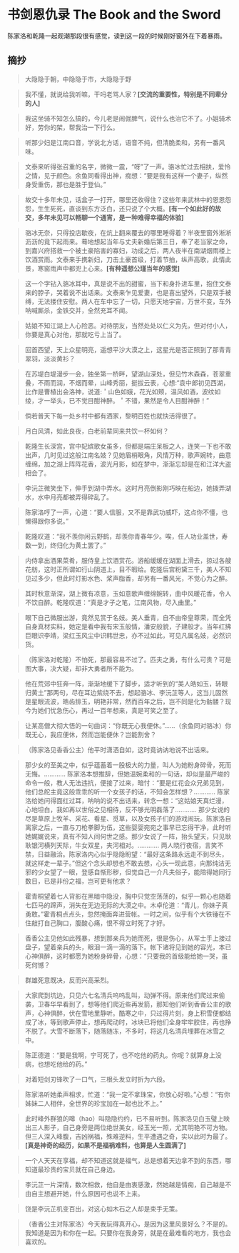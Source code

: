 # 书剑恩仇录 The Book and the Sword

陈家洛和乾隆一起观潮那段很有感觉，读到这一段的时候刚好窗外在下着暴雨。

## 摘抄 

> 大隐隐于朝，中隐隐于市，大隐隐于野

> 我不懂，就说给我听嘛，干吗老骂人家？**[交流的重要性，特别是不同辈分的人]**

> 我这坐骑不知怎么搞的，今儿老是闹倔脾气，说什么也治它不了。小姐骑术好，劳你的架，帮我治一下行么。

> 听那少妇是江南口音，学说北方话，语音不纯，但清脆柔和，另有一番风味。

> 文泰来听得张召重的名字，微微一震，“呀”了一声。骆冰忙过去相扶，爱怜之情，见于颜色。余鱼同看得出神，痴想：“要是我有这样一个妻子，纵然身受重伤，那也是胜于登仙。”

> 故交十多年未见，话盒子一打开，哪里还收得住？这些年来武林中的恩恩怨怨，生生死死，直谈到东方泛白，还只说了个大概。**[有一个如此好的故交，多年未见可以畅聊一个通宵，是一种难得幸福的体验]**

> 骆冰无奈，只得投店歇夜，在炕上翻来覆去的哪里睡得着？半夜里窗外淅淅沥沥的竟下起雨来。蓦地想起当年与丈夫新婚后第三日，奉了老当家之命，到嘉兴府搭救一个被土豪陷害的寡妇，功成之后，两人夜半在南湖烟雨楼上饮酒赏雨。文泰来手携新妇，刀击土豪首级，打着节拍，纵声高歌，此情此景，寒窗雨声中都兜上心来。**[有种遥想公瑾当年的感觉]**

> 这一个字钻入骆冰耳中，真是说不出的甜蜜，当下和身扑进车里，抱住文泰来的脖子，哭着说不出话来。文泰来乍见爱妻，也是喜出望外，只是双手被缚，无法搂住安慰。两人在车中忘了一切，只愿天地宇宙，万世不变，车外呐喊厮杀，金铁交并，全然充耳不闻。

> 姑娘不知江湖上人心险恶。对待朋友，当然处处以仁义为先，但对付小人，你要是真心对他，那就吃亏上当了。

> 回首西望，天上众星明亮，遥想平沙大漠之上，这星光是否正照到了那青青翠羽，淡淡黄衫？

> 在苏堤白堤漫步一会，独坐第一桥畔，望湖山深处，但见竹木森森，苍翠重叠，不雨而润，不烟而晕，山峰秀丽，挺拔云表，心想:“袁中郎初见西湖，比作是曹植出会洛神，说道:＇山色如娥，花光如颊，温风如酒，波纹如绫，才一举头，已不觉目酣神醉。＇不错，果然是令人目酣神醉！”

> 倘若普天下每一处乡村中都有酒家，黎明百姓也就快活得很了。

> 月白风清，如此良夜，白老前辈同来共饮一杯如何？

> 乾隆生长深宫，宫中妃嫔歌女虽多，但都是端庄呆板之人，连笑一下也不敢出声，几时见过这般江南名妓？见她眉梢眼角，风情万种，歌声婉转，曲意缠绵，加之湖上阵阵花香，波光月影，如在梦中，渐渐忘却是在和江洋大盗相会了。

> 李沅芷微笑坐下，伸手到湖中弄水。这时月亮倒影刚巧映在船边，她拨弄湖水，水中月亮都被弄得碎乱了。

> 陈家洛哼了一声，心道：“要人信服，又不是靠武功威吓，这点你不懂，也懒得跟你多说。”

> 乾隆叹道：“我不羡你闲云野鹤，却羡你青春年少。唉，任人功业盖世，寿数一到，终归化为黄土罢了。”

> 内侍拿出酒果菜肴，服侍皇上饮酒赏花。游船缓缓在湖面上滑去，掠过各艘花舫，这时正所谓如行山阴道上，目不暇给。乾隆后宫粉黛三千，美人不知见过多少，但此时灯影水色、桨声脂香，却另有一番风光，不觉心为之醉。

> 其时秋意渐深，湖上微有凉意，玉如意歌声缠绵婉转，曲中风暖花香，令人不饮自醉。乾隆叹道：“真是才子之笔，江南风物，尽入曲里。”

> 眼下自己微服出游，竟然见赏于名妓。美人垂青，自不由帝皇尊荣，而全凭自身真材实料，她定是看中我有宋玉般情，潘安般貌，子建般才。当年红拂巨眼识李靖，梁红玉风尘中识韩世忠，亦不过如此，可见凡属名妓，必然识货。

> （陈家洛对乾隆）不怕死，那最容易不过了。匹夫之勇，有什么可贵？可是图大事，决大疑，却非大勇者所不能为。

> 他在荒郊中狂奔一阵，渐渐地缓下了脚步，适才听到的“美人皓如玉，转眼归黄土”那两句，尽在耳边紫绕不去，想起骆冰、李沅芷等人，这当儿固然是星眼流波，皓齿排玉，明艳非常，然而百年之后，岂不同是化为骷髅？现今为她们忧急伤心，再过一百年想来，真是可笑之至了。

> 让某高僧大彻大悟的一句曲词：“你既无心我便休。”……（余鱼同对骆冰）你既无心，我应便休，然而岂能便休？岂能割舍？

> （陈家洛见香香公主）他平时潇洒自如，这时竟讷讷地说不出话来。

> 那少女的至美之中，似乎蕴蓄着一股极大的力量，叫人为她粉身碎骨，死而无悔。………… 陈家洛本想推辞，但她温婉柔和的一句话，却似是最严峻的命令一般，教人无法违抗，便接了过来，暗忖：“要是红花会众兄弟见到，他们总舵主竟这般乖乖的听一个女孩子的话，不知会怎样想？………… 陈家洛给她问得面红过耳，呐呐的说不出话来，转念一想：“这姑娘天真烂漫，心地坦白，我如再以世俗之见相待，反不够光明磊落了………… 那少女说的尽是草原上牧羊、采花、看星、觅草，以及女孩子们的游戏闹玩。陈家洛自离家之后，一直与刀枪拳脚为伍，这些婴婴宛宛之事早已忘得干净，此时听她娓娓说来，真有不知人间何世之感。那少女说了一阵，抬头望天，只见耿耿银河横列天际，牛女双星，夹河相对。………… 两人晓行夜宿，言笑不禁，日益融洽。陈家洛内心似乎隐隐盼望：“最好这条路永远走不到尽头，就这样走一辈子。”但这个念头却想也不敢去想，心头一现此意，向那纯洁无邪的少女望了一眼，登感自惭形秽，但觉自己一介凡夫俗子，能陪得她同行数日，已是非份之福，岂可更有他求？

> 霍青桐望着七人背影在黑暗中隐没，胸中只觉空荡荡的，似乎一颗心也随着七匹马的蹄声，消失在无边无际的大漠之中。木卓伦道：“青儿，你妹子真勇敢。”霍青桐点点头，忽然掩面奔进营帐。一时之间，似乎有个大铁锤在不住敲打自己胸口，腹酸心痛，恨不得立时死了才好。

> 香香公主见他如此残暴，想到那亲兵为她而死，很是伤心，从军士手上接过盘子，望着亲兵的头，眼泪一滴一滴的落下。帐下诸将见到她的容光，本已心神俱醉，这时都愿为她粉身碎骨，心想：“只要我的首级能给她一哭，虽死何憾？

> 群雄死意既决，反而兴高采烈。

> 大家爬到坑边，只见六七名清兵呜呜乱叫，动弹不得。原来他们爬过来偷袭，卫春华早看到了，想等他们爬近些再发箭，那知他们听到香香公主的歌声，心神俱醉，伏在雪地里静听。酷寒之中，只过得片刻，身上积雪便都结成了冰，等到歌声停止，想再爬动时，冰块已将他们全身牢牢胶住，再也挣不脱了。大雪不断落下，随落随冻，不多时，将这几名清兵埋葬在冰雪之中。

> 陈正德道：“要是我啊，宁可死了，也不吃他的药丸。你呢？就算身上没病，也想吃他给的药。”

> 对着短剑刃锋吹了一口气，三根头发立时折为六段。

> 陈家洛听她柔声相求，忙道：“我一定不拿珠宝，你放心好啦。”心想：“有你姊妹二人相伴，全世界的珍宝加在一起也比不上。”

> 此时峰外群狼的嗥（hao）叫隐隐约约，已不易听到。陈家洛见白玉璧上映出三人影子，自己身旁是两位绝世美女，经玉光一照，尤其明艳不可方物。但三人深入峰腹，吉凶祸福，殊难逆料，生平遭遇之奇，实以此时为最了。**[真是神奇的经历，如果不是福祸难料，也算是人生圆满了]**

> 一个人天天在享福，却不知道这就是福气，总是想着天边拿不到的东西，哪知道最珍贵的宝贝就在自己身边。

> 李沅芷一片深情，数次相救，他自是由衷感激，然她越是情痴，自己越是不由自主想避开她，什么原因可也说不上来。

> 饶是李沅芷机变百出，对这心如木石之人却是束手无策。

> （香香公主对陈家洛）今天我玩得真开心，是因为这里风景好么？不是的。我知道是因为和你在一起。只要你在我身旁，就是在最难看的地方，我也会喜欢的。
